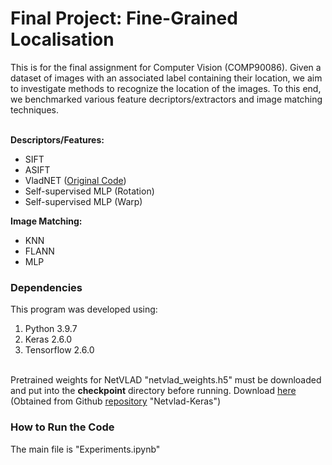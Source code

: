 # Final Project: Fine-Grained Localisation
This is for the final assignment for Computer Vision (COMP90086). Given a dataset of images with an associated label containing their location, we aim to investigate methods to recognize the location of the images. To this end, we benchmarked various feature decriptors/extractors and image matching techniques.

<br/><b>Descriptors/Features:</b>
- SIFT
- ASIFT
- VladNET (<a href="https://github.com/crlz182/Netvlad-Keras">Original Code</a>)
- Self-supervised MLP (Rotation)
- Self-supervised MLP (Warp)

<b>Image Matching:</b>
- KNN
- FLANN
- MLP

### Dependencies
This program was developed using:
1. Python 3.9.7
2. Keras 2.6.0
3. Tensorflow 2.6.0

<br/>
Pretrained weights for NetVLAD "netvlad_weights.h5" must be downloaded and put into the <b>checkpoint</b> directory before running. Download <a href="https://onedrive.live.com/?authkey=%21AM3LfsRZTJ1TOHI&cid=318792FBF3A5A7EB&id=318792FBF3A5A7EB%21290981&parId=318792FBF3A5A7EB%21290980&action=locate">here</a> 
(Obtained from Github <a href="https://github.com/crlz182/Netvlad-Keras">repository</a> "Netvlad-Keras")


### How to Run the Code
The main file is "Experiments.ipynb"
